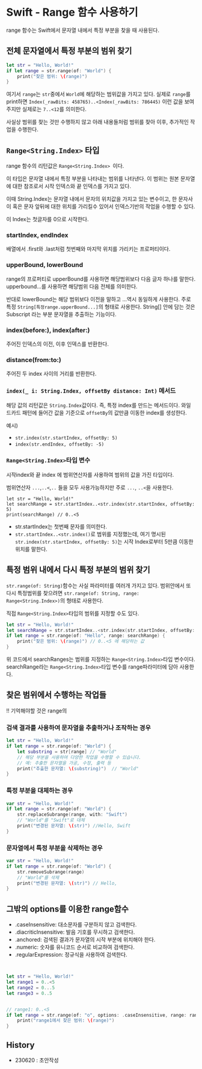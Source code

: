 # Swift - Range 함수 사용하기


range 함수는 Swift에서 문자열 내에서 특정 부분을 찾을 때 사용된다.

## 전체 문자열에서 특정 부분의 범위 찾기
```swift
let str = "Hello, World!"
if let range = str.range(of: "World") {
    print("찾은 범위: \(range)")
}
```
여기서 `range`는 `str`중에서 `World`에 해당하는 범위값을 가지고 있다.
실제로 `range`를 print하면 `Index(_rawBits: 458765)..<Index(_rawBits: 786445)` 이런 값을 보여주지만 실제로는 `7..<12`를 의미한다. 

사실상 범위를 찾는 것만 수행하지 않고 아래 내용들처럼 범위를 찾아 이후, 추가적인 작업을 수행한다.


## `Range<String.Index>` 타입
range 함수의 리턴값은 `Range<String.Index> `이다. 

이 타입은 문자열 내에서 특정 부분을 나타내는 범위를 나타낸다. 
이 범위는 원본 문자열에 대한 참조로서 시작 인덱스와 끝 인덱스를 가지고 있다.

이때 String.Index는 문자열 내에서 문자의 위치값을 가지고 있는 변수이고, 한 문자사이 혹은 문자 앞뒤에 대한 위치를 가리킬수 있어서 인덱스기반의 작업을 수행할 수 있다. 

이 Index는 첫글자를 0으로 시작한다. 

### startIndex, endIndex
배열에서 .first와 .last처럼 첫번째와 마지막 위치를 가리키는 프로퍼티이다. 

### upperBound, lowerBound
range의 프로퍼티로 upperBound를 사용하면 해당범위보다 다음 글자 하나를 말한다.
upperbound...를 사용하면 해당범위 다음 전체를 의미한다. 

반대로 lowerBound는 해당 범위보다 이전을 말하고 ...역시 동일하게 사용한다. 
주로 특정 `String[특정range.upperBound...]`의 형태로 사용한다. 
String[] 안에 담는 것은 Subscript 라는 부분 문자열을 추출하는 기능이다.
### index(before:), index(after:)
주어진 인덱스의 이전, 이후 인덱스를 반환한다.


### distance(from:to:)
주어진 두 index 사이의 거리를 반환한다. 


### `index(_ i: String.Index, offsetBy distance: Int)` 메서드
해당 값의 리턴값은 `String.Index`값이다. 즉, 특정 index를 만드는 메서드이다. 
와일드카드 패턴에 들어간 값을 기준으로 `offsetBy`의 값만큼 이동한 index를 생성한다. 
  
예시)
- `str.index(str.startIndex, offsetBy: 5)`
- `index(str.endIndex, offsetBy: -5)`


### `Range<String.Index>`타입 변수
시작index와 끝 index 에 범위연산자를 사용하여 범위의 값을 가진 타입이다.

범위연산자 `...`,`..<`,`..` 들을 모두 사용가능하지만 주로 `...`, `..<`을 사용한다. 


```
let str = "Hello, World!"
let searchRange = str.startIndex..<str.index(str.startIndex, offsetBy: 5)
print(searchRange) // 0..<5
```
- str.startIndex는 첫번째 문자를 의미한다. 
- `str.startIndex..<str.index()`로 범위를 지정했는데, 여기 명시된 `str.index(str.startIndex, offsetBy: 5)`는 시작 Index로부터 5만큼 이동한 위치를 말한다. 


## 특정 범위 내에서 다시 특정 부분의 범위 찾기
`str.range(of: String)`함수는 사실 파라미터를 여러개 가지고 있다. 범위안에서 또 다시 특정범위를 찾으려면 
`str.range(of: String, range: Range<String.Index>)`의 형태로 사용한다. 


직접 `Range<String.Index>`타입의 범위를 지정할 수도 있다.
```swift
let str = "Hello, World!"
let searchRange = str.startIndex..<str.index(str.startIndex, offsetBy: 5)
if let range = str.range(of: "Hello", range: searchRange) {
    print("찾은 범위: \(range)") // 0..<5 에 해당하는 값
}
```
위 코드에서 searchRanges는 범위를 지정하는 `Range<String.Index>`타입 변수이다. 
searchRange라는 `Range<String.Index>`타입 변수를 range파라미터에 담아 사용한다. 


## 찾은 범위에서 수행하는 작업들

!! 기억해야할 것은 range의 

### 검색 결과를 사용하여 문자열을 추출하거나 조작하는 경우
```swift
let str = "Hello, World!"
if let range = str.range(of: "World") {
    let substring = str[range] // "World"
    // 해당 부분을 사용하여 다양한 작업을 수행할 수 있습니다.
    // 예: 추출한 문자열을 가공, 수정, 출력 등
    print("추출한 문자열: \(substring)")  // "World"
}

```


### 특정 부분을 대체하는 경우

```swift
var str = "Hello, World!"
if let range = str.range(of: "World") {
    str.replaceSubrange(range, with: "Swift")
    // "World"를 "Swift"로 대체
    print("변경된 문자열: \(str)") //Hello, Swift
}

```
### 문자열에서 특정 부분을 삭제하는 경우

```swift
var str = "Hello, World!"
if let range = str.range(of: "World") {
    str.removeSubrange(range)
    // "World"를 삭제
    print("변경된 문자열: \(str)") // Hello, 
}

```


## 그밖의 options를 이용한 range함수

- .caseInsensitive: 대소문자를 구분하지 않고 검색한다.
- .diacriticInsensitive: 발음 기호를 무시하고 검색한다.
- .anchored: 검색된 결과가 문자열의 시작 부분에 위치해야 한다.
- .numeric: 숫자를 유니코드 순서로 비교하여 검색한다.
- .regularExpression: 정규식을 사용하여 검색한다.

```swift


let str = "Hello, World!"
let range1 = 0..<5
let range2 = 0...5
let range3 = 0..5


// range1: 0..<5
if let range = str.range(of: "o", options: .caseInsensitive, range: range1) {
    print("range1에서 찾은 범위: \(range)")
}

```

## History
- 230620 : 초안작성
